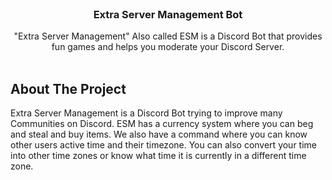 <br/>
<p align="center">
  <h3 align="center">Extra Server Management Bot</h3>

  <p align="center">
    "Extra Server Management" Also called ESM is a Discord Bot that provides fun games and helps you moderate your Discord Server.
    <br/>
    <br/>
  </p>
</p>

## About The Project

Extra Server Management is a Discord Bot trying to improve many Communities on Discord. ESM has a currency system where you can beg and steal and buy items. We also have a command where you can know other users active time and their timezone. You can also convert your time into other time zones or know what time it is currently in a different time zone.
